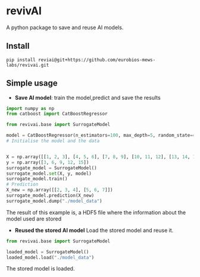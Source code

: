 # revivAI

A python package to save and reuse AI models.

## Install

`pip install reviai@git+https://github.com/eurobios-mews-labs/revivai.git`

## Simple usage
* **Save AI model**: train the model,predict and save the results

```python
import numpy as np
from catboost import CatBoostRegressor

from revivai.base import SurrogateModel

model = CatBoostRegressor(n_estimators=100, max_depth=5, random_state=42)
# Initialise the model and the data


X = np.array([[1, 2, 3], [4, 5, 6], [7, 8, 9], [10, 11, 12], [13, 14, 15]])
y = np.array([3, 6, 9, 12, 15])
surrogate_model = SurrogateModel()
surrogate_model.set(X, y, model)
surrogate_model.train()
# Prediction
X_new = np.array([[2, 3, 4], [5, 6, 7]])
surrogate_model.prediction(X_new)
surrogate_model.dump("./model_data")
```
The result of this example is, a HDF5 file where the information about the model used are stored
* **Reused the stored AI model** Load the stored model and reuse it.

```python
from revivai.base import SurrogateModel

loaded_model = SurrogateModel()
loaded_model.load("./model_data")
```
The stored model is loaded.

